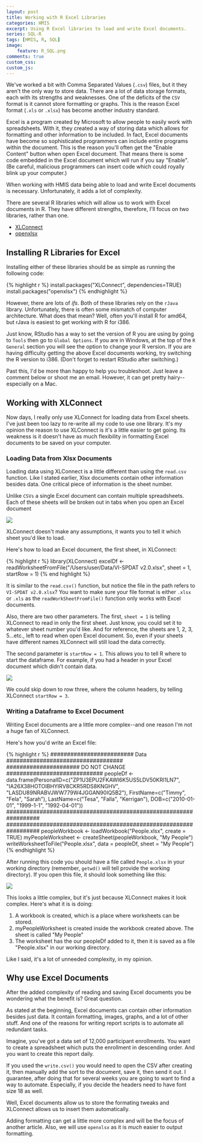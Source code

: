 ```yaml
---
layout: post
title: Working with R Excel Libraries
categories: HMIS
excerpt: Using R Excel libraries to load and write Excel documents.
series: SQL-R
tags: [HMIS, R, SQL]
image: 
    feature: R_SQL.png
comments: true
custom_css:
custom_js: 
---
```

We've worked a bit with Comma Separated Values (`.csv`) files, but it they aren't the only way to store data. There are a lot of data storage formats, each with its strengths and weaknesses.  One of the deficits of the `CSV` format is it cannot store formatting or graphs. This is the reason Excel format (`.xls` or `.xlsx`) has become another industry standard.

Excel is a program created by Microsoft to allow people to easily work with spreadsheets.  With it, they created a way of storing data which allows for formatting and other information to be included.  In fact, Excel documents have become so sophisticated programmers can include entire programs within the document.  This is the reason you'll often get the "Enable Content" button when open Excel document.  That means there is some code embedded in the Excel document which will run if you say "Enable".  (Be careful, malicious programmers can insert code which could royally blink up your computer.)

When working with HMIS data being able to load and write Excel documents is necessary.  Unfortunately, it adds a lot of complexity.

There are several R libraries which will allow us to work with Excel documents in R.  They have different strengths, therefore, I'll focus on two libraries, rather than one.

* [XLConnect](https://cran.r-project.org/web/packages/XLConnect/index.html)
* [openxlsx](https://cran.r-project.org/web/packages/openxlsx/openxlsx.pdf)

## Installing R Libraries for Excel
Installing either of these libraries should be as simple as running the following code:

{% highlight r %}
install.packages("XLConnect", dependencies=TRUE)
install.packages("openxlsx")
{% endhighlight %}

However, there are lots of _ifs_.  Both of these libraries rely on the `rJava` library.  Unfortunately, there is often some mismatch of computer architecture.  What does that mean?  Well, often you'll install R for amd64, but rJava is easiest to get working with R for i386.

Just know, RStudio has a way to set the version of R you are using by going to `Tools` then go to `Global Options`.  If you are in Windows, at the top of the `R General` section you will see the option to change your R version.  If you are having difficulty getting the above Excel documents working, try switching the R version to i386.  (Don't forget to restart RStudio after switching.)

Past this, I'd be more than happy to help you troubleshoot.  Just leave a comment below or shoot me an email.  However, it can get pretty hairy--especially on a Mac.

## Working with XLConnect
Now days, I really only use XLConnect for loading data from Excel sheets.  I've just been too lazy to re-write all my code to use one library.  It's my opinion the reason to use XLConnect is it's a little easier to get going.  Its weakness is it doesn't have as much flexibility in formatting Excel documents to be saved on your computer.

### Loading Data from Xlsx Documents
Loading data using XLConnect is a little different than using the `read.csv` function.  Like I stated earlier, Xlsx documents contain other information besides data.  One critical piece of information is the sheet number.

Unlike `CSVs` a single Excel document can contain multiple spreadsheets.  Each of these sheets will be broken out in tabs when you open an Excel document

![](https://ladvien.com/images/excel_sheets.png)

XLConnect doesn't make any assumptions, it wants you to tell it which sheet you'd like to load.  

Here's how to load an Excel document, the first sheet, in XLConnect:

{% highlight r %}
library(XLConnect)
excelDf <- readWorksheetFromFile("/Users/user/Data/VI-SPDAT v2.0.xlsx", sheet = 1, startRow = 1)
{% end highlight %}

It is similar to the `read.csv()` function, but notice the file in the path refers to `VI-SPDAT v2.0.xlsx`? You want to make sure your file format is either `.xlsx` or `.xls` as the `readWorkSheetFromFile()` function only works with Excel documents.

Also, there are two other parameters.  The first, `sheet = 1` is telling XLConnect to read in only the first sheet.  Just know, you could set it to whatever sheet number you'd like.  And for reference, the sheets are 1, 2, 3, 5...etc., left to read when open Excel document.  So, even if your sheets have different names XLConnect will still load the data correctly.

The second parameter is `startRow = 1`.  This allows you to tell R where to start the dataframe.  For example, if you had a header in your Excel document which didn't contain data.

![](https://ladvien.com/images/excel_robot_budget.png)

We could skip down to row three, where the column headers, by telling XLConnect `startRow = 3`.

### Writing a Dataframe to Excel Document
Writing Excel documents are a little more complex--and one reason I'm not a huge fan of XLConnect. 

Here's how you'd write an Excel file:

{% highlight r %}
######################### Data ###################################
###################### DO NOT CHANGE #############################
peopleDf <- data.frame(PersonalID=c("ZP1U3EPU2FKAWI6K5US5LDV50KRI1LN7", "IA26X38HOTOIBHYIRV8CKR5RDS8KNGHV", "LASDU89NRABVJWW779W4JGGAN90IQ5B2"), 
                       FirstName=c("Timmy", "Fela", "Sarah"),
                       LastName=c("Tesa", "Falla", "Kerrigan"),
                       DOB=c("2010-01-01", "1999-1-1", "1992-04-01"))
##################################################################
##################################################################
peopleWorkbook <- loadWorkbook("People.xlsx",  create = TRUE)
myPeopleWorksheet <- createSheet(peopleWorkbook, "My People")
writeWorksheetToFile("People.xlsx", data = peopleDf, sheet = "My People")
{% endhighlight %}

After running this code you should have a file called `People.xlsx` in your working directory (remember, `getwd()` will tell provide the working directory).  If you open this file, it should look something like this:

![](https://ladvien.com/images/xlconnect_written_workbook.png)

This looks a little complex, but it's just because XLConnect makes it look complex.  Here's what it is is doing:

1. A workbook is created, which is a place where worksheets can be stored.
2. myPeopleWorksheet is created inside the workbook created above. The sheet is called "My People"
3. The worksheet has the our peopleDf added to it, then it is saved as a file "People.xlsx" in our working directory.

Like I said, it's a lot of unneeded complexity, in my opinion.

## Why use Excel Documents
After the added complexity of reading and saving Excel documents you be wondering what the benefit is?  Great question.

As stated at the beginning, Excel documents can contain other information besides just data.  It contain formatting, images, graphs, and a lot of other stuff.  And one of the reasons for writing report scripts is to automate all redundant tasks.

Imagine, you've got a data set of 12,000 participant enrollments. You want to create a spreadsheet which puts the enrollment in descending order.  And you want to create this report daily.

If you used the `write.csv()` you would need to open the CSV after creating it, then manually add the sort to the document, save it, then send it out.  I guarantee, after doing that for several weeks you are going to want to find a way to automate.  Especially, if you decide the headers need to have font size 18 as well. 

Well, Excel documents allow us to store the formating tweaks and XLConnect allows us to insert them automatically.

Adding formatting can get a little more complex and will be the focus of another article.  Also, we will use `openxlsx` as it is _much_ easier to output formatting.


